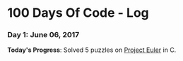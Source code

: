 # 100 Days Of Code - Log

### Day 1: June 06, 2017

**Today's Progress**: 
Solved 5 puzzles on [Project Euler](https://projecteuler.net) in C.
